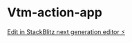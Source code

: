 # Vtm-action-app

[Edit in StackBlitz next generation editor ⚡️](https://stackblitz.com/~/github.com/yukiko0113/Vtm-action-app)